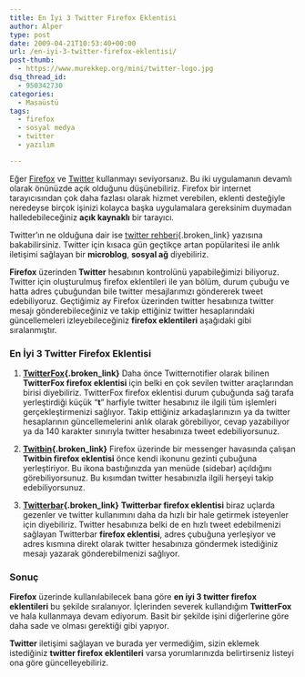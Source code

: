 ```yaml
---
title: En İyi 3 Twitter Firefox Eklentisi
author: Alper
type: post
date: 2009-04-21T10:53:40+00:00
url: /en-iyi-3-twitter-firefox-eklentisi/
post-thumb:
  - https://www.murekkep.org/mini/twitter-logo.jpg
dsq_thread_id:
  - 950342730
categories:
  - Masaüstü
tags:
  - firefox
  - sosyal medya
  - twitter
  - yazılım

---
```

Eğer [Firefox][1] ve [Twitter][2] kullanmayı seviyorsanız. Bu iki uygulamanın devamlı olarak önünüzde açık olduğunu düşünebiliriz. Firefox bir internet tarayıcısından çok daha fazlası olarak hizmet verebilen, eklenti desteğiyle neredeyse birçok işinizi kolayca başka uygulamalara gereksinim duymadan halledebileceğiniz **açık kaynaklı** bir tarayıcı. 

Twitter&#8217;ın ne olduğuna dair ise [twitter rehberi][3]{.broken_link} yazısına bakabilirsiniz. Twitter için kısaca gün geçtikçe artan popülaritesi ile anlık iletişimi sağlayan bir **microblog**, **sosyal ağ** diyebiliriz. 

**Firefox** üzerinden **Twitter** hesabının kontrolünü yapabileğimizi biliyoruz. Twitter için oluşturulmuş firefox eklentileri ile yan bölüm, durum çubuğu ve hatta adres çubuğundan bile twitter mesajlarımızı göndererek tweet edebiliyoruz. Geçtiğimiz ay Firefox üzerinden twitter hesabınıza twitter mesajı gönderebileceğiniz ve takip ettiğiniz twitter hesaplarındaki güncellemeleri izleyebileceğiniz **firefox eklentileri** aşağıdaki gibi sıralanmıştır. <!--more-->

### En İyi 3 Twitter Firefox Eklentisi

  1. **[TwitterFox][4]{.broken_link}**
Daha önce Twitternotifier olarak bilinen **TwitterFox firefox eklentisi** için belki en çok sevilen twitter araçlarından birisi diyebiliriz. TwitterFox firefox eklentisi durum çubuğunda sağ tarafa yerleştirdiği küçük &#8220;**t**&#8221; harfiyle twitter hesabınız ile ilgili tüm işlemleri gerçekleştirmenizi sağlıyor. Takip ettiğiniz arkadaşlarınızın ya da twitter hesaplarının güncellemelerini anlık olarak görebiliyor, cevap yazabiliyor ya da 140 karakter sınırıyla twitter hesabınıza tweet edebiliyorsunuz. 

  2. **[Twitbin][5]{.broken_link}**
Firefox üzerinde bir messenger havasında çalışan **Twitbin firefox eklentisi** önce kendi ikonunu gezinti çubuğuna yerleştiriyor. Bu ikona bastığınızda yan menüde (sidebar) açıldığını görebiliyorsunuz. Bu kısımdan twitter hesabınızla ilgili herşeyi takip edebiliyorsunuz. 

  3. **[Twitterbar][6]{.broken_link}**
**Twitterbar firefox eklentisi** biraz uçlarda gezenler ve twitter kullanımını daha da hızlı bir hale getirmek isteyenler için diyebiliriz. Twitter hesabınıza belki de en hızlı tweet edebilmenizi sağlayan Twitterbar **firefox eklentisi**, adres çubuğuna yerleşiyor ve adres kısmına direkt olarak twitter hesabınıza göndermek istediğiniz mesajı yazarak gönderebilmenizi sağlıyor. </ol> 

### Sonuç

**Firefox** üzerinde kullanılabilecek bana göre **en iyi 3 twitter firefox eklentileri** bu şekilde sıralanıyor. İçlerinden severek kullandığım **TwitterFox** ve hala kullanmaya devam ediyorum. Basit bir şekilde işini diğerlerine göre daha sade ve olması gerektiği gibi yapıyor. 

**Twitter** iletişimi sağlayan ve burada yer vermediğim, sizin eklemek istediğiniz **twitter firefox eklentileri** varsa yorumlarınızda belirtirseniz listeyi ona göre güncelleyebiliriz.

 [1]: https://getfirefox.com
 [2]: https://twitter.com
 [3]: https://www.murekkep.org/twitter-nedir-gorsel-twitter-rehberi-2059
 [4]: https://www.murekkep.org/firefox-eklentisi-twitterfox-1278
 [5]: https://www.murekkep.org/firefox-eklentisi-twitbin-1329
 [6]: https://www.murekkep.org/twitterbar-daha-hizli-tweetler-icin-firefox-eklentisi-1908